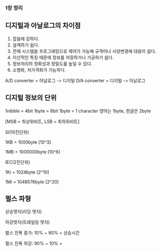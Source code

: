 ### 1장 정리

## 디지털과 아날로그의 차이점

1. 잡음에 강하다.
2. 설계하기 쉽다.
3. 전체 시스템을 프로그래밍으로 제어가 가능해 규격이나 사양변경에 대응이 쉽다.
4. 이산적인 특징 때문에 정보를 저장하거나 가공하기 쉽다.
5. 정보처리의 정확성과 정밀도를 높일 수 있다.
6. 소형화, 저가격화가 가능하다.

A/D converter = 아날로그 -> 디지털
D/A converter = 디지털 -> 아날로그

## 디지털 정보의 단위
1nibble = 4bit
1byte   = 8bit
1byte   = 1 character
영어는 1byte, 한글은 2byte

[MSB = 최상위비트, LSB = 최하위비트]


SI(10진단위)

1KB = 1000byte    [10^3]

1MB = 1000000byte [10^6]

IEC(2진단위)

1Ki = 1024byte    [2^10]

1Mi = 1048576byte [2^20]

## 펄스 파형

상승엣지(리딩 엣지)

하강엣지(트레일링 엣지)

펄스 진폭 증가: 10% ~ 90% = 상승시간

펄스 진폭 하강: 90% ~ 10% = 



